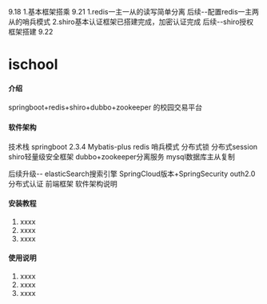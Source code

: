 9.18
1.基本框架搭乘
9.21
1.redis一主一从的读写简单分离
后续--配置redis一主两从的哨兵模式
2.shiro基本认证框架已搭建完成，加密认证完成
后续--shiro授权框架搭建
9.22



# ischool
#### 介绍
springboot+redis+shiro+dubbo+zookeeper
的校园交易平台


#### 软件架构
技术栈
springboot 2.3.4
Mybatis-plus 
redis 哨兵模式 分布式锁 分布式session
shiro轻量级安全框架
dubbo+zookeeper分离服务
mysql数据库主从复制

后续升级--
elasticSearch搜索引擎
SpringCloud版本+SpringSecurity outh2.0分布式认证
前端框架
软件架构说明


#### 安装教程

1.  xxxx
2.  xxxx
3.  xxxx

#### 使用说明

1.  xxxx
2.  xxxx
3.  xxxx

